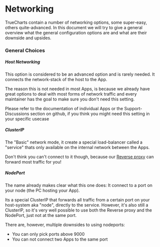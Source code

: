 # Networking

TrueCharts contain a number of networking options, some super-easy, others quite-advanced. In this document we will try to give a general overview what the general configuration options are and what are their downside and upsides.

### General Choices

##### Host Networking

This option is considered to be an advanced option and is rarely needed. It connects the network-stack of the host to the App.

The reason this is not needed in most Apps, is because we already have great options to deal with most forms of network traffic and every maintainer has the goal to make sure you don't need this setting.

Please refer to the documentation of individual Apps or the Support-Discussions section on github, if you think you might need this setting in your specific usecase

##### ClusterIP

The "Basic" network mode, it create a special load-balancer called a "service" thats only available on the internal network between the Apps.

Don't think you can't connect to it though, because our [Reverse proxy](https://wiki.truecharts.org/general/reverse-proxy/) can forward most traffic for you!

##### NodePort

The name already makes clear what this one does: It connect to a port on your node (the PC hosting your App).

Its a special ClusterIP that forwards all traffic from a certain port on your host-system aka "node", directly to the service. However, it's also still a ClusterIP, so it's very well possible to use both the Reverse proxy and the NodePort, just not at the same port.

There are, however, multiple downsides to using nodeports:

- You can only pick ports above 9000
- You can not connect two Apps to the same port

